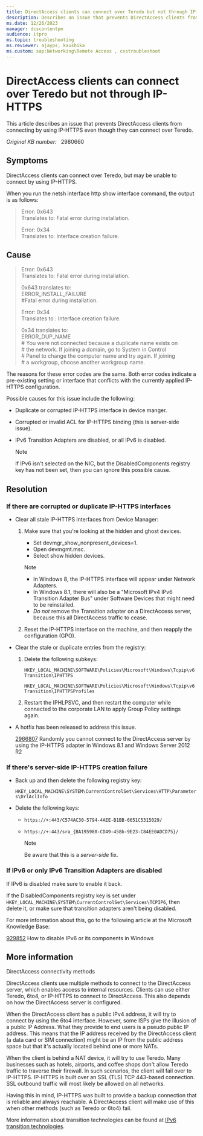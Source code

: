 ```yaml
---
title: DirectAccess clients can connect over Teredo but not through IP-HTTPS
description: Describes an issue that prevents DirectAccess clients from connecting by using IP-HTTPS even though they can connect over Teredo. A resolution is provided.
ms.date: 12/26/2023
manager: dcscontentpm
audience: itpro
ms.topic: troubleshooting
ms.reviewer: ajayps, kaushika
ms.custom: sap:Networking\Remote Access , csstroubleshoot
---
```

# DirectAccess clients can connect over Teredo but not through IP-HTTPS

This article describes an issue that prevents DirectAccess clients from connecting by using IP-HTTPS even though they can connect over Teredo.

_Original KB number:_ &nbsp; 2980660

## Symptoms

DirectAccess clients can connect over Teredo, but may be unable to connect by using IP-HTTPS.

When you run the netsh interface http show interface command, the output is as follows:

> Error: 0x643  
Translates to: Fatal error during installation.
>
> Error: 0x34  
Translates to: Interface creation failure.

## Cause

> Error: 0x643  
 Translates to: Fatal error during installation.
>
> 0x643 translates to:  
ERROR_INSTALL_FAILURE  
\#Fatal error during installation.
>
> Error: 0x34  
 Translates to : Interface creation failure.  
>
>0x34 translates to:  
ERROR_DUP_NAME  
\# You were not connected because a duplicate name exists on  
\# the network. If joining a domain, go to System in Control  
\# Panel to change the computer name and try again. If joining  
\# a workgroup, choose another workgroup name.  

The reasons for these error codes are the same. Both error codes indicate a pre-existing setting or interface that conflicts with the currently applied IP-HTTPS configuration.

Possible causes for this issue include the following:

- Duplicate or corrupted IP-HTTPS interface in device manger.
- Corrupted or invalid ACL for IP-HTTPS binding (this is server-side issue).
- IPv6 Transition Adapters are disabled, or all IPv6 is disabled.

    > [!NOTE]
    > If IPv6 isn't selected on the NIC, but the DisabledComponents registry key has not been set, then you can ignore this possible cause.

## Resolution

### If there are corrupted or duplicate IP-HTTPS interfaces

- Clear all stale IP-HTTPS interfaces from Device Manager:
  1. Make sure that you're looking at the hidden and ghost devices.
     - Set devmgr_show_nonpresent_devices=1.
     - Open devmgmt.msc.
     - Select show hidden devices.  

      > [!Note]  
      >
      > - In Windows 8, the IP-HTTPS interface will appear under Network Adapters.
      > - In Windows 8.1, there will also be a "Microsoft IPv4 IPv6 Transition Adapter Bus" under Software Devices that might need to be reinstalled.
      > - *Do not* remove the Transition adapter on a DirectAccess server, because this all DirectAccess traffic to cease.  

  2. Reset the IP-HTTPS interface on the machine, and then reapply the configuration (GPO).
- Clear the stale or duplicate entries from the registry:
  1. Delete the following subkeys:

        `HKEY_LOCAL_MACHINE\SOFTWARE\Policies\Microsoft\Windows\Tcpip\v6Transition\IPHTTPS`  
  
        `HKEY_LOCAL_MACHINE\SOFTWARE\Policies\Microsoft\Windows\Tcpip\v6Transition\IPHTTPSProfiles`  

  2. Restart the IPHLPSVC, and then restart the computer while connected to the corporate LAN to apply Group Policy settings again.
- A hotfix has been released to address this issue.  

    [2966807](https://support.microsoft.com/help/2966087) Randomly you cannot connect to the DirectAccess server by using the IP-HTTPS adapter in Windows 8.1 and Windows Server 2012 R2

### If there's server-side IP-HTTPS creation failure

- Back up and then delete the following registry key:

    `HKEY_LOCAL_MACHINE\SYSTEM\CurrentControlSet\Services\HTTP\Parameters\UrlAclInfo`  
- Delete the following keys:
  - `https://+:443/C574AC30-5794-4AEE-B1BB-6651C5315029/`  
  - `https://+:443/sra_{BA195980-CD49-458b-9E23-C84EE0ADCD75}/`  

    > [!NOTE]
    > Be aware that this is a *server-side* fix.

### If IPv6 or only IPv6 Transition Adapters are disabled

If IPv6 is disabled make sure to enable it back.

If the DisabledComponents registry key is set under `HKEY_LOCAL_MACHINE\SYSTEM\CurrentControlSet\Services\TCPIP6`, then delete it, or make sure that transition adapters aren't being disabled.

For more information about this, go to the following article at the Microsoft Knowledge Base:

[929852](https://support.microsoft.com/help/929852) How to disable IPv6 or its components in Windows

## More information

DirectAccess connectivity methods  

DirectAccess clients use multiple methods to connect to the DirectAccess server, which enables access to internal resources. Clients can use either Teredo, 6to4, or IP-HTTPS to connect to DirectAccess. This also depends on how the DirectAccess server is configured.

When the DirectAccess client has a public IPv4 address, it will try to connect by using the 6to4 interface. However, some ISPs give the illusion of a public IP Address. What they provide to end users is a pseudo public IP address. This means that the IP address received by the DirectAccess client (a data card or SIM connection) might be an IP from the public address space but that it's actually located behind one or more NATs.

When the client is behind a NAT device, it will try to use Teredo. Many businesses such as hotels, airports, and coffee shops don't allow Teredo traffic to traverse their firewall. In such scenarios, the client will fail over to IP-HTTPS. IP-HTTPS is built over an SSL (TLS) TCP 443-based connection. SSL outbound traffic will most likely be allowed on all networks.

Having this in mind, IP-HTTPS was built to provide a backup connection that is reliable and always reachable. A DirectAccess client will make use of this when other methods (such as Teredo or 6to4) fail.

More information about transition technologies can be found at [IPv6 transition technologies](/previous-versions//bb726951(v=technet.10)).
